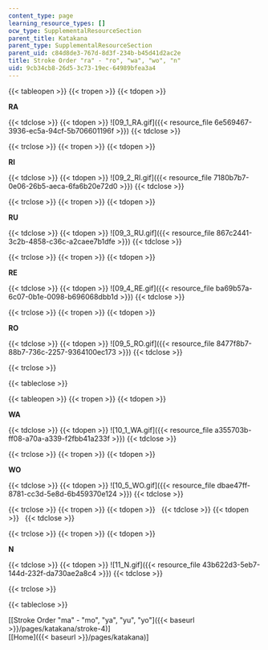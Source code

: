 ```yaml
---
content_type: page
learning_resource_types: []
ocw_type: SupplementalResourceSection
parent_title: Katakana
parent_type: SupplementalResourceSection
parent_uid: c84d8de3-767d-8d3f-234b-b45d41d2ac2e
title: Stroke Order "ra" - "ro", "wa", "wo", "n"
uid: 9cb34cb8-26d5-3c73-19ec-64989bfea3a4
---
```


{{< tableopen >}}
{{< tropen >}}
{{< tdopen >}}


**RA**


{{< tdclose >}}
{{< tdopen >}}
![09_1_RA.gif]({{< resource_file 6e569467-3936-ec5a-94cf-5b706601196f >}})
{{< tdclose >}}

{{< trclose >}}
{{< tropen >}}
{{< tdopen >}}


**RI**


{{< tdclose >}}
{{< tdopen >}}
![09_2_RI.gif]({{< resource_file 7180b7b7-0e06-26b5-aeca-6fa6b20e72d0 >}})
{{< tdclose >}}

{{< trclose >}}
{{< tropen >}}
{{< tdopen >}}


**RU**


{{< tdclose >}}
{{< tdopen >}}
![09_3_RU.gif]({{< resource_file 867c2441-3c2b-4858-c36c-a2caee7b1dfe >}})
{{< tdclose >}}

{{< trclose >}}
{{< tropen >}}
{{< tdopen >}}


**RE**


{{< tdclose >}}
{{< tdopen >}}
![09_4_RE.gif]({{< resource_file ba69b57a-6c07-0b1e-0098-b696068dbb1d >}})
{{< tdclose >}}

{{< trclose >}}
{{< tropen >}}
{{< tdopen >}}


**RO**


{{< tdclose >}}
{{< tdopen >}}
![09_5_RO.gif]({{< resource_file 8477f8b7-88b7-736c-2257-9364100ec173 >}})
{{< tdclose >}}

{{< trclose >}}

{{< tableclose >}}

{{< tableopen >}}
{{< tropen >}}
{{< tdopen >}}


**WA**


{{< tdclose >}}
{{< tdopen >}}
![10_1_WA.gif]({{< resource_file a355703b-ff08-a70a-a339-f2fbb41a233f >}})
{{< tdclose >}}

{{< trclose >}}
{{< tropen >}}
{{< tdopen >}}


**WO**


{{< tdclose >}}
{{< tdopen >}}
![10_5_WO.gif]({{< resource_file dbae47ff-8781-cc3d-5e8d-6b459370e124 >}})
{{< tdclose >}}

{{< trclose >}}
{{< tropen >}}
{{< tdopen >}}
 
{{< tdclose >}}
{{< tdopen >}}
 
{{< tdclose >}}

{{< trclose >}}
{{< tropen >}}
{{< tdopen >}}


**N**


{{< tdclose >}}
{{< tdopen >}}
![11_N.gif]({{< resource_file 43b622d3-5eb7-144d-232f-da730ae2a8c4 >}})
{{< tdclose >}}

{{< trclose >}}

{{< tableclose >}}

\[[Stroke Order "ma" - "mo", "ya", "yu", "yo"]({{< baseurl >}}/pages/katakana/stroke-4)\]  
\[[Home]({{< baseurl >}}/pages/katakana)\]